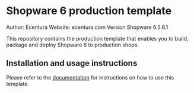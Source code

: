 # Shopware 6 production template

Author: Ecentura
Website: ecentura.com
Version Shopware 6.5.6.1

This repository contains the production template that enables you to build,
package and deploy Shopware 6 to production shops.

## Installation and usage instructions

Please refer to the
[documentation](https://developer.shopware.com/docs/guides/installation/template)
for instructions on how to use this template.
